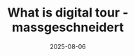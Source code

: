 ---
title: "What is digital tour - massgeschneidert"
description: Digitale Technologien ermöglichen individuell zugeschnittene Reiseerlebnisse, von der Planung bis zum Aufenthalt. CityBot bringt alle relevanten Informationen zusammen und bietet eine Plattform, die Tourismus neu denkt und vereinfacht. - 5 min zu lesen"
image: "scify_web.webp"
tags: ["Destination Mangement", "Digital Tourism"]
date: "2025-08-06"
---